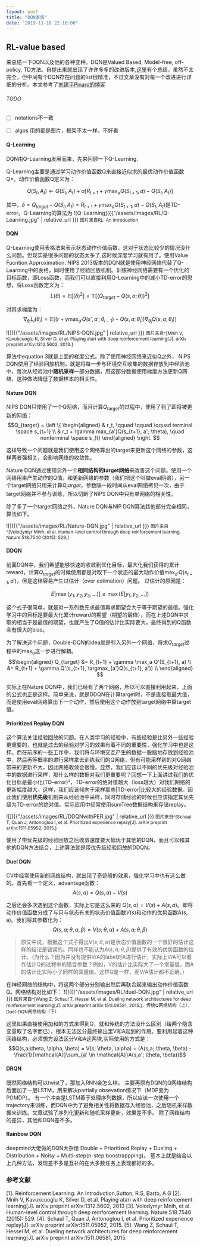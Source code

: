 ```yaml
---
layout: post
title: "DQN家族"
date: "2019-11-16 22:10:00"
---
```


## RL-value based

来总结一下DQN以及他的各种变种。DQN是Valued Based, Model-free, off-policy, TD方法。自提出来就出现了许许多多的改进版本,[这里](https://zhuanlan.zhihu.com/p/21547911)有个总结，虽然不太完全，但中间有个DQN存在问题的list很精准，不过文章没有对每一个改进进行详细的分析。本文参考了[刘建平Pinard的博客](https://www.cnblogs.com/pinard/category/1254674.html)

###### TODO
- [ ] notations不一致
- [ ] algos 用的都是图片，框架不太一样，不好看


#### Q-Learning
DQN由Q-Learning发展而来，先来回顾一下Q-Learning.

Q-Learning主要是通过学习动作价值函数Q来直接近似求的最优动作价值函数Q*。动作价值函数Q定义为：

$$
Q(S_t, A_t) \leftarrow Q(S_t, A_t) + \alpha[R_{t+1} + \gamma \max_a Q(S_{t+1}, a) - Q(S_t, A_t)]
$$

其中，$\delta = Q_{target} - Q(S_t, A_t) = R_{t+1} + \gamma \max_a Q(S_{t+1}, a) - Q(S_t, A_t)$是TD-error。Q-Learning的算法为
![Q-Learning]({{"/assets/images/RL/Q-Learning.jpg" | relative_url }})
<span style="font-size:12px">图片来自RL: An introduction</span>

#### DQN
Q-Learning使用表格法来表示状态动作价值函数，这对于状态比较少的情况没什么问题。但现实是很多问题的状态太多了,这时候深度学习就有用了。使用Value Fucntion Approximation. NIPS 2013版本的DQN就是使用神经网络代替了Q-Learning中的表格，同时使用了经验回放机制。训练神经网络需要有一个优化的目标函数，即Loss函数，而我们可以直接利用Q-Learning中的减小TD-error的思想，将Loss函数定义为：
$$L(\theta) = \mathbb{E}[(\delta)^2] = \mathbb{T}[(Q_{target} - Q(s, a;\theta))^2]$$

对其求梯度为：
$$\nabla_{\theta_i}L_i(\theta_i) = \mathbb{E}[(r+\gamma\max_{a'}Q(s', a';\theta_{i-1})- Q(s, a;\theta_i)) \nabla_{\theta_i}Q(s, a;\theta_i)]$$

![]({{"/assets/images/RL/NIPS-DQN.jpg" | relative_url }})
<span style="font-size:12px">图片来自^[Mnih V, Kavukcuoglu K, Silver D, et al. Playing atari with deep reinforcement learning[J]. arXiv preprint arXiv:1312.5602, 2013.] </span>

算法中equation 3就是上面的梯度公式。除了使用神经网络来近似Q之外， NIPS DQN使用了经验回放机制，就是将每一步与环境交互收集的数据存放到中经验池中，每次从经验池中**随机采样**一部分数据，用这部分数据使用梯度方法更新Q网络，这种做法降低了数据样本的相关性。

#### Nature DQN

NIPS DQN只使用了一个Q网络，而且计算$Q_{target}$的过程中，使用了到了即将被更新的网络：
$$Q_{target} = \left \{ \begin{aligned}
    & r_t, \qquad \qquad \qquad terminal \space s_{t+1} \\
    & r_t + \gamma max_{a'}Q(s_{t+1}, a'; \theta), \quad nonterminal \space s_{t}
\end{aligned} \right.
$$

这样导致一个问题就是我们使用这个网络算出的target来更新这个网络的参数，这样两者强相关，会影响网络的收敛性。

Nature DQN通过使用另外一个**相同结构的target网络**来改善这个问题。使用一个网络用来产生动作的Q值，和更新网络的参数（我们把这个叫做eval网络），另一个target网络只用来计算$Q_target$，参数隔一段时间从eval网络拷贝一次，由于target网络并不参与训练，所以切断了NIPS DQN中只有单网络的相关性。

除了多了一个target网络之外，Nature DQN与NIP DQN算法其他部分完全相同，算法如下。

![]({{"/assets/images/RL/Nature-DQN.jpg" | relative_url }})
<span style="font-size:12px">图片来自^[Volodymyr Mnih, et al. Human-level control through deep reinforcement learning. Nature 518.7540 (2015): 529.]</span>

#### DDQN
前面DQN中，我们希望能够快速的收敛到优化目标，最大化我们获得的累计reward，计算$Q_{target}$的时候使用都是对取下一个状态的最大动作价值$\max_{a'}Q(s_{t+1},a')$，但是这样容易产生过估计（over estimation）问题。
过估计的原因是：
[^_^]: <这里的notation 要改一下>

$$E[\max(y_1, y_2, y_3,...)] \ge \max (E[y_1, y_2,...])$$

这个式子很简单，就是对一系列数先求最值再求期望会大于等于期望的最值。强化学习中的目标是要最大化累计reward的期望（期望的最值），而在上述DQN中求取的相当于是最值的期望，也就产生了Q值的估计比实际要大，最终得到的Q函数会有很大的bias。

为了解决这个问题，Double-DQN的idea就是引入另外一个网络，将求$Q_{target}$过程中的$\max_a$这一步进行解耦。
$$\begin{aligned}
    Q_{target} &= R_{t+1} + \gamma \max_a Q'(S_{t+1}, a) \\
               &= R_{t+1} + \gamma Q'(s_{t+1}, \argmax_{a'}Q(s_{t+1}, a')) \\
\end{aligned}
$$

实际上在Nature DQN中，我们已经有了两个网络，所以可以直接利用起来，上面的公式也正是这样。简单来说，就是DDQN在计算target时，不是直接取最大值，而是使用eval网络算出下一个动作，然后使用这个动作放到target网络中算target值。


#### Prioritized Replay DQN
这个算法关注经验回放的问题。在人类学习的经验中，有些经验是比另外一些经验更重要的，也就是过去的经验对学习的效果有着不同的重要性，强化学习中也是这样。而在前序的一些工作中，我们将与环境交互产生的数据一股脑地存放到经验池中，然后再等概率的进行采样拿去训练我们的Q网络，但有可能采样到的对Q网络带来的更新不大，因此网络收敛会很慢。显然，我们应该以不同的优先级对经验池中的数据进行采样，那什么样的数据对我们更重要呢？回想一下上面讲过我们的优化目标是最小化(TD-error)²，TD-error的绝对值越大（loss越大）对我们网络的更新幅度越大。这样，我们应该倾向于采样那些|TD-error|比较大的经验数据。因此我们使用**优先级**机制来从经验池中采样，同时存储经验的时候也应该指定其优先级为TD-error的绝对值。实际应用中经常使用sumTree数据结构来存储replay。
[^_^]: there is a lot to talk about.

![]({{"/assets/images/RL/DDQNwithPER.jpg" | relative_url }})
<span style="font-size:12px">图片来自^[Schaul T, Quan J, Antonoglou I, et al. Prioritized experience replay[J]. arXiv preprint arXiv:1511.05952, 2015.]</span>

使用了带优先级的经验回放之后收敛速度要大幅优于其他的DQN，而且可以和其他的DQN方法结合，上述算法就是带优先级经验回放的DDQN。

#### Duel DQN
CV中经常使用新的网络结构，就出现了奇迹般的效果，强化学习中也有这么做的。首先看一个定义，advantage函数：
$$ A(s, a) = Q(s, a) - V(s) $$

之后还会多次遇到这个函数，实际上它是这么来的 $Q(s, a) = V(s) + A(s, a)$。即将动作价值函数分成了与只与状态有关的状态价值函数$V(s)$和动作的优势函数A(s, a)。我们将其参数化为：
$$Q(s,a;\theta, \alpha, \beta) = V(s; \theta, \alpha) + A(s,a; \theta, \beta)$$

>原文中说，根据这个式子得出$V(s;\theta,\alpha)$是状态价值函数的一个很好的估计这样的结论是错误的。同样也不能认为$A(s,a; \theta, \beta)$提供了有效的优势函数的估计。（为什么？因为并没有提供V/A的label对A进行估计，实际上V/A可以看作估计Q的过程中的隐含参数？例如，V的估计比实际大了一个常量值，而A的估计比实际小了同样的常量值，这样Q是一样，而V/A估计都不正确。）

在神经网络的结构中，将这两个部分分别输出然后再联合起来输出动作价值函数Q。网络结构对比如下：
![]({{"/assets/images/RL/duel-DQN.jpg" | relative_url }})
<span style="font-size:12px">图片来自^[Wang Z, Schaul T, Hessel M, et al. Dueling network architectures for deep reinforcement learning[J]. arXiv preprint arXiv:1511.06581, 2015.]，传统Q网络结构（上），Duel-DQN网络结构（下）</span>

这里如果直接使用加和的方式来得到Q，就和传统的方法没什么区别（给两个隐含变量取了名字而已），根本无法区分最终输出里V和A起到的作用。要利用起着这种网络结构，必须想方设法区分V和A这两块,实际使用的方式是：
$$Q(s,a;\theta, \alpha, \beta) = V(s; \theta, \alpha) + (A(s,a; \theta, \beta) - \frac{1}{\mathcal{A}}\sum_{a' \in \mathcal{A}}A(s,a'; \theta, \beta))$$


#### DRQN

既然网络结构可以twist了，那加入RNN会怎么样。
主要再原有DQN的Q网络结构后面加了一层LSTM，用来解决partially obsevation情况下（MDP变为POMDP）。
有一个冲突是LSTM善于处理序列数据，所以应该一次使用一个trajectory来训练，而DQN中为了避免相关性将数据存入经验池，之后随机采样数据来训练。文章试验了序列化更新和随机采样更新，效果差不多。
除了网络结构的差异，其他和DQN差不多。

#### Rainbow DQN
deepmind大佬做的DQN大杂烩
Double + Prioritized Replay + Dueling + Distribution + Noisy + Multi-step(n-step boostrappping)。
基本上就是结合以上几种方法，发现差不多是互补的在大多数任务上表现都好的多。



### 参考文献
[1]. Reinforcement Learning: An Introduction,Sutton, R.S, Barto, A.G
[2]. Mnih V, Kavukcuoglu K, Silver D, et al. Playing atari with deep reinforcement learning[J]. arXiv preprint arXiv:1312.5602, 2013
[3]. Volodymyr Mnih, et al. Human-level control through deep reinforcement learning. Nature 518.7540 (2015): 529. 
[4]. Schaul T, Quan J, Antonoglou I, et al. Prioritized experience replay[J]. arXiv preprint arXiv:1511.05952, 2015.
[5]. Wang Z, Schaul T, Hessel M, et al. Dueling network architectures for deep reinforcement learning[J]. arXiv preprint arXiv:1511.06581, 2015. 